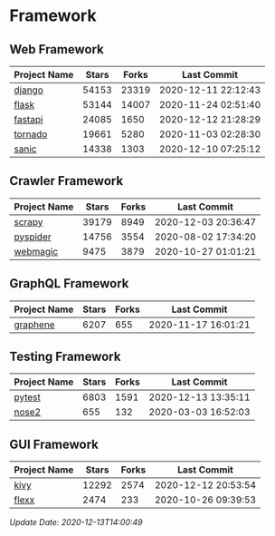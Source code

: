 # Framework

## Web Framework
| Project Name | Stars | Forks | Last Commit |
| ------------ | ----- | ----- | ----------- |
| [django](https://github.com/django/django) | 54153 | 23319 | 2020-12-11 22:12:43 |
| [flask](https://github.com/pallets/flask) | 53144 | 14007 | 2020-11-24 02:51:40 |
| [fastapi](https://github.com/tiangolo/fastapi) | 24085 | 1650 | 2020-12-12 21:28:29 |
| [tornado](https://github.com/tornadoweb/tornado) | 19661 | 5280 | 2020-11-03 02:28:30 |
| [sanic](https://github.com/huge-success/sanic) | 14338 | 1303 | 2020-12-10 07:25:12 |

## Crawler Framework
| Project Name | Stars | Forks | Last Commit |
| ------------ | ----- | ----- | ----------- |
| [scrapy](https://github.com/scrapy/scrapy) | 39179 | 8949 | 2020-12-03 20:36:47 |
| [pyspider](https://github.com/binux/pyspider) | 14756 | 3554 | 2020-08-02 17:34:20 |
| [webmagic](https://github.com/code4craft/webmagic) | 9475 | 3879 | 2020-10-27 01:01:21 |

## GraphQL Framework
| Project Name | Stars | Forks | Last Commit |
| ------------ | ----- | ----- | ----------- |
| [graphene](https://github.com/graphql-python/graphene) | 6207 | 655 | 2020-11-17 16:01:21 |

## Testing Framework
| Project Name | Stars | Forks | Last Commit |
| ------------ | ----- | ----- | ----------- |
| [pytest](https://github.com/pytest-dev/pytest) | 6803 | 1591 | 2020-12-13 13:35:11 |
| [nose2](https://github.com/nose-devs/nose2) | 655 | 132 | 2020-03-03 16:52:03 |

## GUI Framework
| Project Name | Stars | Forks | Last Commit |
| ------------ | ----- | ----- | ----------- |
| [kivy](https://github.com/kivy/kivy) | 12292 | 2574 | 2020-12-12 20:53:54 |
| [flexx](https://github.com/flexxui/flexx) | 2474 | 233 | 2020-10-26 09:39:53 |

*Update Date: 2020-12-13T14:00:49*